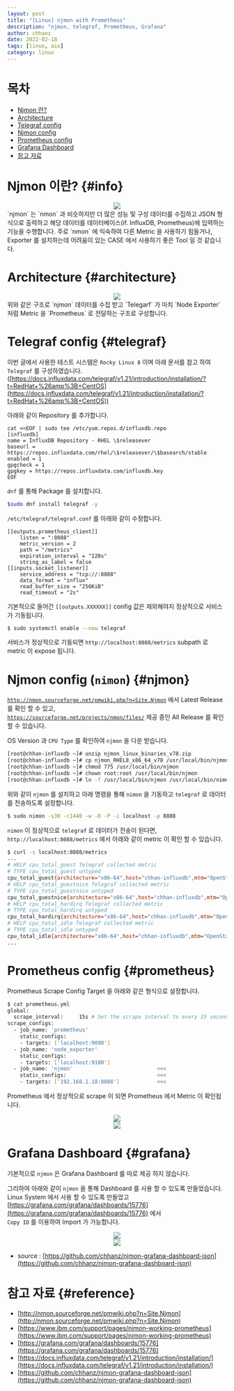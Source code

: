 ```yaml
---
layout: post
title: "[Linux] njmon with Prometheus"
description: "njmon, telegraf, Prometheus, Grafana"
author: chhanz
date: 2022-02-18
tags: [linux, aix]
category: linux
---
```

   
# 목차
+ [Njmon 란?](#info)    
+ [Architecture](#architecture)    
+ [Telegraf config](#telegraf)    
+ [Njmon config ](#njmon)    
+ [Prometheus config](#prometheus)    
+ [Grafana Dashboard](#grafana)    
+ [참고 자료](#reference)    
   
# Njmon 이란? {#info}
   <center><a href="http://nmon.sourceforge.net/pmwiki.php?n=Site.Njmon" target="_blank"><img src="/assets/images/post/2022-02-18-njmon/nmon_why.png" style="max-width: 95%; height: auto;"></a></center>   
`njmon` 는 `nmon` 과 비슷하지만 더 많은 성능 및 구성 데이터를 수집하고 JSON 형식으로 출력하고 해당 데이터를 데이터베이스(if. InfluxDB, Prometheus)에 입력하는 기능을 수행합니다.   
주로 `nmon` 에 익숙하여 다른 Metric 을 사용하기 힘들거나, Exporter 를 설치하는데 어려움이 있는 CASE 에서 사용하기 좋은 Tool 일 것 같습니다.   
   
# Architecture {#architecture}
   <center><img src="/assets/images/post/2022-02-18-njmon/arch.png" style="max-width: 95%; height: auto;"></center>   
위와 같은 구조로 `njmon` 데이터를 수집 받고 `Telegarf` 가 마치 `Node Exporter` 처럼 Metric 을 `Prometheus` 로 전달하는 구조로 구성합니다.   

# Telegraf config {#telegraf}   
이번 글에서 사용한 테스트 시스템은 `Rocky Linux 8` 이며 아래 문서를 참고 하여 `Telegraf` 를 구성하였습니다.   
([https://docs.influxdata.com/telegraf/v1.21/introduction/installation/?t=RedHat+%26amp%3B+CentOS](https://docs.influxdata.com/telegraf/v1.21/introduction/installation/?t=RedHat+%26amp%3B+CentOS))   
   
아래와 같이 Repository 를 추가합니다.   
```console
cat <<EOF | sudo tee /etc/yum.repos.d/influxdb.repo
[influxdb]
name = InfluxDB Repository - RHEL \$releasever
baseurl = https://repos.influxdata.com/rhel/\$releasever/\$basearch/stable
enabled = 1
gpgcheck = 1
gpgkey = https://repos.influxdata.com/influxdb.key
EOF
```

`dnf` 를 통해 Package 를 설치합니다.      
```bash
$sudo dnf install telegraf -y
```
   
`/etc/telegraf/telegraf.conf` 를 아래와 같이 수정합니다.   
```console
[[outputs.prometheus_client]]
    listen = ":8088"
    metric_version = 2
    path = "/metrics"
    expiration_interval = "120s"
    string_as_label = false
[[inputs.socket_listener]]
    service_address = "tcp://:8888"
    data_format = "influx"
    read_buffer_size = "256KiB"
    read_timeout = "2s"
```
기본적으로 들어간 `[[outputs.XXXXXX]]` config 값은 제외해야지 정상적으로 서비스가 기동됩니다.   
   
```bash
$ sudo systemctl enable --now telegraf
```
   
서비스가 정상적으로 기동되면 `http://localhost:8088/metrics` subpath 로 metric 이 expose 됩니다.   
   
# Njmon config (`nimon`) {#njmon}   
[`http://nmon.sourceforge.net/pmwiki.php?n=Site.Njmon`](http://nmon.sourceforge.net/pmwiki.php?n=Site.Njmon) 에서 Latest Release 를 확인 할 수 있고,   
[`https://sourceforge.net/projects/nmon/files/`](https://sourceforge.net/projects/nmon/files/) 제공 중인 All Release 를 확인 할 수 있습니다.   
   
OS Version 과 `CPU Type` 를 확인하여 `njmon` 을 다운 받습니다.   
   
```bash
[root@chhan-influxdb ~]# unzip njmon_linux_binaries_v78.zip
[root@chhan-influxdb ~]# cp njmon_RHEL8_x86_64_v78 /usr/local/bin/njmon
[root@chhan-influxdb ~]# chmod 775 /usr/local/bin/njmon
[root@chhan-influxdb ~]# chown root:root /usr/local/bin/njmon
[root@chhan-influxdb ~]# ln -f /usr/local/bin/njmon /usr/local/bin/nimon
```
위와 같이 `njmon` 를 설치하고 아래 명령을 통해 `nimon` 을 기동하고 `telegraf` 로 데이터를 전송하도록 설정합니다.   
```bash
$ sudo nimon -s30 -c1440 -w -D -P -i localhost -p 8888 
```
   
`nimon` 이 정상적으로 `telegraf` 로 데이터가 전송이 된다면, `http://localhost:8088/metrics` 에서 아래와 같이 metric 이 확인 할 수 있습니다.   
```bash
$ curl -s localhost:8088/metrics
...
# HELP cpu_total_guest Telegraf collected metric
# TYPE cpu_total_guest untyped
cpu_total_guest{architecture="x86-64",host="chhan-influxdb",mtm="OpenStack-Compute",os="Rocky",serial_no="a9221572-6655-4dab-b7ab-b5ec8831ab35"} 0
# HELP cpu_total_guestnice Telegraf collected metric
# TYPE cpu_total_guestnice untyped
cpu_total_guestnice{architecture="x86-64",host="chhan-influxdb",mtm="OpenStack-Compute",os="Rocky",serial_no="a9221572-6655-4dab-b7ab-b5ec8831ab35"} 0
# HELP cpu_total_hardirq Telegraf collected metric
# TYPE cpu_total_hardirq untyped
cpu_total_hardirq{architecture="x86-64",host="chhan-influxdb",mtm="OpenStack-Compute",os="Rocky",serial_no="a9221572-6655-4dab-b7ab-b5ec8831ab35"} 0
# HELP cpu_total_idle Telegraf collected metric
# TYPE cpu_total_idle untyped
cpu_total_idle{architecture="x86-64",host="chhan-influxdb",mtm="OpenStack-Compute",os="Rocky",serial_no="a9221572-6655-4dab-b7ab-b5ec8831ab35"} 99.634
...
```
   
# Prometheus config {#prometheus}   
Prometheus Scrape Config Target 을 아래와 같은 형식으로 설정합니다.   
```bash
$ cat prometheus.yml
global:
  scrape_interval:     15s # Set the scrape interval to every 15 seconds. Default is every 1 minute.
scrape_configs:
  - job_name: 'prometheus'
    static_configs:
    - targets: ['localhost:9090']
  - job_name: 'node_exporter'
    static_configs:
    - targets: ['localhost:9100']
  - job_name: 'njmon'                           <<<
    static_configs:                             <<<
    - targets: ['192.168.1.18:8088']            <<<
```
Prometheus 에서 정상적으로 scrape 이 되면 Prometheus 에서 Metric 이 확인됩니다.   
   <center><img src="/assets/images/post/2022-02-18-njmon/1.png" style="max-width: 95%; height: auto;"></center>   
   <center><img src="/assets/images/post/2022-02-18-njmon/2.png" style="max-width: 95%; height: auto;"></center>   
   
# Grafana Dashboard {#grafana}
기본적으로 `njmon` 은 Grafana Dashboard 를 따로 제공 하지 않습니다.   
   
그리하여 아래와 같이 `njmon` 을 통해 Dashboard 를 사용 할 수 있도록 만들었습니다.   
Linux System 에서 사용 할 수 있도록 만들었고 [https://grafana.com/grafana/dashboards/15776](https://grafana.com/grafana/dashboards/15776) 에서   
`Copy ID` 를 이용하여 Import 가 가능합니다.   
   
   <center><img src="https://grafana.com/api/dashboards/15776/images/11686/image" style="max-width: 95%; height: auto;"></center>   
   <center><img src="https://grafana.com/api/dashboards/15776/images/11687/image" style="max-width: 95%; height: auto;"></center>   
   
* source : [https://github.com/chhanz/njmon-grafana-dashboard-json](https://github.com/chhanz/njmon-grafana-dashboard-json)   
   
# 참고 자료 {#reference}
* [http://nmon.sourceforge.net/pmwiki.php?n=Site.Njmon](http://nmon.sourceforge.net/pmwiki.php?n=Site.Njmon)   
* [https://www.ibm.com/support/pages/nimon-working-prometheus](https://www.ibm.com/support/pages/nimon-working-prometheus)   
* [https://grafana.com/grafana/dashboards/15776](https://grafana.com/grafana/dashboards/15776)   
* [https://docs.influxdata.com/telegraf/v1.21/introduction/installation/](https://docs.influxdata.com/telegraf/v1.21/introduction/installation/)   
* [https://github.com/chhanz/njmon-grafana-dashboard-json](https://github.com/chhanz/njmon-grafana-dashboard-json)   